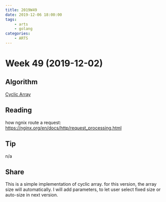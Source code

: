 ```yaml
---
title: 2019W49
date: 2019-12-06 18:00:00
tags:
	- arts
	- golang
categories:
    - ARTS
---
```


# Week 49 (2019-12-02)


## Algorithm

[Cyclic Array](https://github.com/qdongxu/arts/tree/master/w49)

## Reading
how ngnix route a request: https://nginx.org/en/docs/http/request_processing.html

## Tip
n/a


## Share
This is a simple implementation of cyclic array. for this version, the array size will automatically. 
I will add parameters, to let user select fixed size or auto-size in next version.

